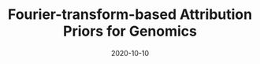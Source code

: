 ---
layout: post
title: "Fourier-transform-based Attribution Priors for Genomics"
date:  2020-10-10
categories: [ML, computational biology]
papers:
- name: "Fourier-transform-based attribution priors improve the interpretability and stability of deep learning models for genomics"
  link: "https://www.biorxiv.org/content/10.1101/2020.06.11.147272v1"
---